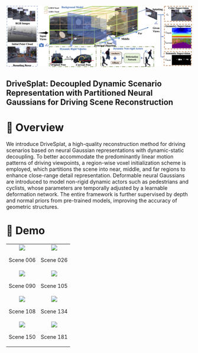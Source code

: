 ![pipeline diagram](assets/pipeline.jpg)
## DriveSplat: Decoupled Dynamic Scenario Representation with Partitioned Neural Gaussians for Driving Scene Reconstruction

# 📖 Overview
We introduce DriveSplat, a high-quality reconstruction method for driving scenarios based on neural Gaussian representations with dynamic-static decoupling. To better accommodate the predominantly linear motion patterns of driving viewpoints, a region-wise voxel initialization scheme is employed, which partitions the scene into near, middle, and far regions to enhance close-range detail representation. Deformable neural Gaussians are introduced to model non-rigid dynamic actors such as pedestrians and cyclists, whose parameters are temporally adjusted by a learnable deformation network. The entire framework is further supervised by depth and normal priors from pre-trained models, improving the accuracy of geometric structures. 

# 👀 Demo
<table>
  <tr>
    <td align="center">
      <img src="assets/006.gif" width="100%">
      <p align="center">Scene 006</p>
    </td>
    <td align="center">
      <img src="assets/026.gif" width="100%">
      <p align="center">Scene 026</p>
    </td>
  </tr>
  <tr>
    <td align="center">
      <img src="assets/090.gif" width="100%">
      <p align="center">Scene 090</p>
    </td>
    <td align="center">
      <img src="assets/105.gif" width="100%">
      <p align="center">Scene 105</p>
    </td>
  </tr>
  <tr>
      <td align="center">
      <img src="assets/108.gif" width="100%">
      <p align="center">Scene 108</p>
    </td>
    <td align="center">
      <img src="assets/134.gif" width="100%">
      <p align="center">Scene 134</p>
    </td>
  </tr>
  <tr>
    <td align="center">
      <img src="assets/150.gif" width="100%">
      <p align="center">Scene 150</p>
    </td>
    <td align="center">
      <img src="assets/181.gif" width="100%">
      <p align="center">Scene 181</p>
    </td>
  </tr>
</table>

